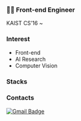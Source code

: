 ### 👨‍💻 Front-end Engineer
KAIST CS'16 ~

### Interest
- Front-end
- AI Research
- Computer Vision

### Stacks

### Contacts
[![Gmail Badge](https://img.shields.io/badge/Gmail-d14836?style=flat-square&logo=Gmail&logoColor=white&link=mailto:jangjwhw@gmail.com)](mailto:jangjwhw@gmail.com)
<!--
**JJong84/JJong84** is a ✨ _special_ ✨ repository because its `README.md` (this file) appears on your GitHub profile.

Here are some ideas to get you started:

- 🔭 I’m currently working on ...
- 🌱 I’m currently learning ...
- 👯 I’m looking to collaborate on ...
- 🤔 I’m looking for help with ...
- 💬 Ask me about ...
- 📫 How to reach me: ...
- 😄 Pronouns: ...
- ⚡ Fun fact: ...
-->
